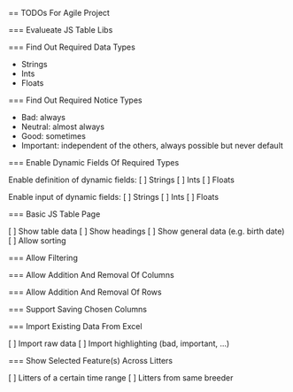 == TODOs For Agile Project

=== Evalueate JS Table Libs

=== Find Out Required Data Types

- Strings
- Ints
- Floats

=== Find Out Required Notice Types

- Bad: always
- Neutral: almost always
- Good: sometimes
- Important: independent of the others, always possible but never default

=== Enable Dynamic Fields Of Required Types

Enable definition of dynamic fields:
[ ] Strings
[ ] Ints
[ ] Floats

Enable input of dynamic fields:
[ ] Strings
[ ] Ints
[ ] Floats

=== Basic JS Table Page

[ ] Show table data
[ ] Show headings
[ ] Show general data (e.g. birth date)
[ ] Allow sorting

=== Allow Filtering

=== Allow Addition And Removal Of Columns

=== Allow Addition And Removal Of Rows

=== Support Saving Chosen Columns

=== Import Existing Data From Excel

[ ] Import raw data
[ ] Import highlighting (bad, important, ...)

=== Show Selected Feature(s) Across Litters

[ ] Litters of a certain time range
[ ] Litters from same breeder
